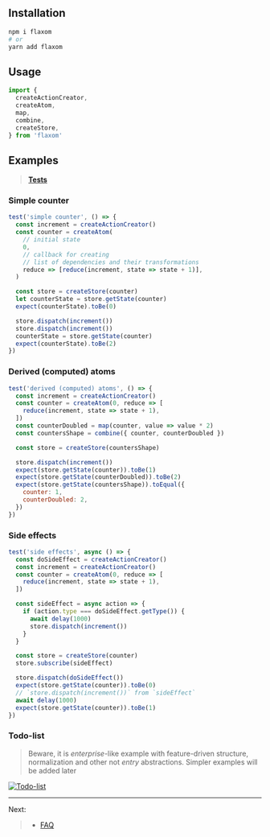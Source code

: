 ## Installation

```sh
npm i flaxom
# or
yarn add flaxom
```

## Usage

```javascript
import {
  createActionCreator,
  createAtom,
  map,
  combine,
  createStore,
} from 'flaxom'
```

## Examples

> **[Tests](src/__tests__/examples/counter.ts)**

### Simple counter

```js
test('simple counter', () => {
  const increment = createActionCreator()
  const counter = createAtom(
    // initial state
    0,
    // callback for creating
    // list of dependencies and their transformations
    reduce => [reduce(increment, state => state + 1)],
  )

  const store = createStore(counter)
  let counterState = store.getState(counter)
  expect(counterState).toBe(0)

  store.dispatch(increment())
  store.dispatch(increment())
  counterState = store.getState(counter)
  expect(counterState).toBe(2)
})
```

### Derived (computed) atoms

```js
test('derived (computed) atoms', () => {
  const increment = createActionCreator()
  const counter = createAtom(0, reduce => [
    reduce(increment, state => state + 1),
  ])
  const counterDoubled = map(counter, value => value * 2)
  const countersShape = combine({ counter, counterDoubled })

  const store = createStore(countersShape)

  store.dispatch(increment())
  expect(store.getState(counter)).toBe(1)
  expect(store.getState(counterDoubled)).toBe(2)
  expect(store.getState(countersShape)).toEqual({
    counter: 1,
    counterDoubled: 2,
  })
})
```

### Side effects

```js
test('side effects', async () => {
  const doSideEffect = createActionCreator()
  const increment = createActionCreator()
  const counter = createAtom(0, reduce => [
    reduce(increment, state => state + 1),
  ])

  const sideEffect = async action => {
    if (action.type === doSideEffect.getType()) {
      await delay(1000)
      store.dispatch(increment())
    }
  }

  const store = createStore(counter)
  store.subscribe(sideEffect)

  store.dispatch(doSideEffect())
  expect(store.getState(counter)).toBe(0)
  // `store.dispatch(increment())` from `sideEffect`
  await delay(1000)
  expect(store.getState(counter)).toBe(1)
})
```

### Todo-list

> Beware, it is _enterprise_-like example with feature-driven structure, normalization and other not _entry_ abstractions. Simpler examples will be added later

[![Todo-list](https://codesandbox.io/static/img/play-codesandbox.svg)](https://codesandbox.io/s/flaxom-todo-app-fikvf)

---

Next:

> - <a href="/#/FAQ">FAQ</a>